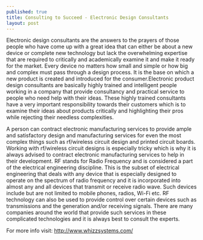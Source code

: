 ```yaml
---
published: true
title: Consulting to Succeed - Electronic Design Consultants
layout: post
---
```

Electronic design consultants are the answers to the prayers of those people who have come up with a great idea that can either be about a new device or complete new technology but lack the overwhelming expertise that are required to critically and academically examine it and make it ready for the market. Every device no matters how small and simple or how big and complex must pass through a design process. It is the base on which a new product is created and introduced for the consumer.Electronic product design consultants are basically highly trained and intelligent people working in a company that provide consultancy and practical service to people who need help with their ideas. These highly trained consultants have a very important responsibility towards their customers which is to examine their ideas about products critically and highlighting their pros while rejecting their needless complexities.


A person can contract electronic manufacturing services to provide ample and satisfactory design and manufacturing services for even the most complex things such as rf/wireless circuit design and printed circuit boards. Working with rf/wireless circuit designs is especially tricky which is why it is always advised to contract electronic manufacturing services to help in their development. RF stands for Radio Frequency and is considered a part of the electrical engineering discipline. This is the subset of electrical engineering that deals with any device that is especially designed to operate on the spectrum of radio frequency and it is incorporated into almost any and all devices that transmit or receive radio wave. Such devices include but are not limited to mobile phones, radios, Wi-Fi etc. RF technology can also be used to provide control over certain devices such as transmissions and the generation and/or receiving signals. There are many companies around the world that provide such services in these complicated technologies and it is always best to consult the experts.

For more info visit: http://www.whizzsystems.com/